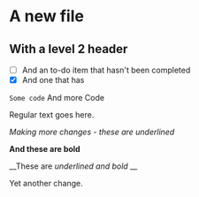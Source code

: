 # A new file
## With a level 2 header

- [ ] And an to-do item that hasn't been completed
- [x] And one that has

`Some code`
    And more
    Code

Regular text goes here.

_Making more changes - these are underlined_

__And these are bold__

__These are _underlined and bold_ __

Yet another change.

